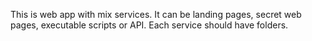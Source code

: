 This is web app with mix services. It can be landing pages, secret web pages, executable scripts or API. Each service should have folders.